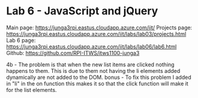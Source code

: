 # Lab 6 - JavaScript and jQuery
Main page: https://junga3rpi.eastus.cloudapp.azure.com/iit/
Projects page: https://junga3rpi.eastus.cloudapp.azure.com/iit/labs/lab03/projects.html
Lab 6 page: https://junga3rpi.eastus.cloudapp.azure.com/iit/labs/lab06/lab6.html
Github: https://github.com/RPI-ITWS/itws1100-junga3

4b - The problem is that when the new list items are clicked nothing happens to them. This is due to them not having the li elements added dynamically are not added to the DOM. 
bonus - To fix this problem I added in "li" in the on function this makes it so that the click function will make it for the list elements.
